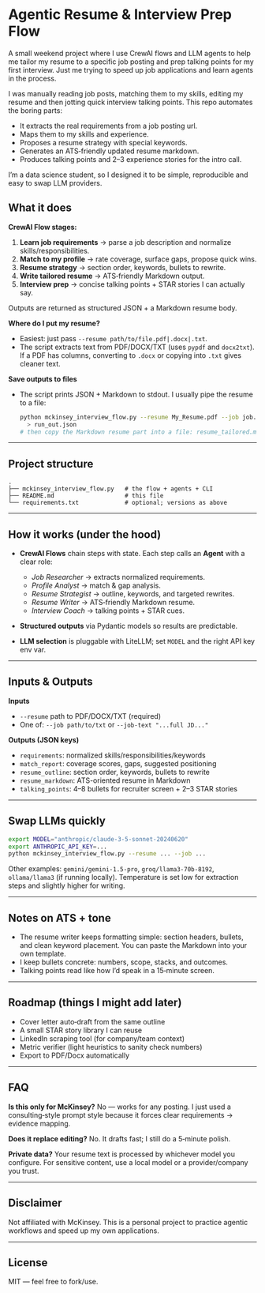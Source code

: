# Agentic Resume & Interview Prep Flow

A small weekend project where I use CrewAI flows and LLM agents to help me tailor my resume to a specific job posting and prep talking points for my first interview. Just me trying to speed up job applications and learn agents in the process.

I was manually reading job posts, matching them to my skills, editing my resume and then jotting quick interview talking points. This repo automates the boring parts:

- It extracts the real requirements from a job posting url.
- Maps them to my skills and experience.
- Proposes a resume strategy with special keywords.
- Generates an ATS‑friendly updated resume markdown.
- Produces talking points and 2–3 experience stories for the intro call.

I’m a data science student, so I designed it to be simple, reproducible and easy to swap LLM providers.

## What it does

**CrewAI Flow stages:**

1. **Learn job requirements** → parse a job description and normalize skills/responsibilities.
2. **Match to my profile** → rate coverage, surface gaps, propose quick wins.
3. **Resume strategy** → section order, keywords, bullets to rewrite.
4. **Write tailored resume** → ATS‑friendly Markdown output.
5. **Interview prep** → concise talking points + STAR stories I can actually say.

Outputs are returned as structured JSON + a Markdown resume body.


**Where do I put my resume?**

* Easiest: just pass `--resume path/to/file.pdf|.docx|.txt`.
* The script extracts text from PDF/DOCX/TXT (uses `pypdf` and `docx2txt`). If a PDF has columns, converting to `.docx` or copying into `.txt` gives cleaner text.

**Save outputs to files**

* The script prints JSON + Markdown to stdout. I usually pipe the resume to a file:

  ```bash
  python mckinsey_interview_flow.py --resume My_Resume.pdf --job job.txt \
    > run_out.json
  # then copy the Markdown resume part into a file: resume_tailored.md
  ```

---

## Project structure

```
.
├── mckinsey_interview_flow.py   # the flow + agents + CLI
├── README.md                    # this file
└── requirements.txt             # optional; versions as above
```

---

## How it works (under the hood)

* **CrewAI Flows** chain steps with state. Each step calls an **Agent** with a clear role:

  * *Job Researcher* → extracts normalized requirements.
  * *Profile Analyst* → match & gap analysis.
  * *Resume Strategist* → outline, keywords, and targeted rewrites.
  * *Resume Writer* → ATS‑friendly Markdown resume.
  * *Interview Coach* → talking points + STAR cues.
* **Structured outputs** via Pydantic models so results are predictable.
* **LLM selection** is pluggable with LiteLLM; set `MODEL` and the right API key env var.

---

## Inputs & Outputs

**Inputs**

* `--resume` path to PDF/DOCX/TXT (required)
* One of: `--job path/to/txt` or `--job-text "...full JD..."`

**Outputs (JSON keys)**

* `requirements`: normalized skills/responsibilities/keywords
* `match_report`: coverage scores, gaps, suggested positioning
* `resume_outline`: section order, keywords, bullets to rewrite
* `resume_markdown`: ATS-oriented resume in Markdown
* `talking_points`: 4–8 bullets for recruiter screen + 2–3 STAR stories

---

## Swap LLMs quickly

```bash
export MODEL="anthropic/claude-3-5-sonnet-20240620"
export ANTHROPIC_API_KEY=...
python mckinsey_interview_flow.py --resume ... --job ...
```

Other examples: `gemini/gemini-1.5-pro`, `groq/llama3-70b-8192`, `ollama/llama3` (if running locally). Temperature is set low for extraction steps and slightly higher for writing.

---

## Notes on ATS + tone

* The resume writer keeps formatting simple: section headers, bullets, and clean keyword placement. You can paste the Markdown into your own template.
* I keep bullets concrete: numbers, scope, stacks, and outcomes.
* Talking points read like how I’d speak in a 15‑minute screen.

---

## Roadmap (things I might add later)

* Cover letter auto‑draft from the same outline
* A small STAR story library I can reuse
* LinkedIn scraping tool (for company/team context)
* Metric verifier (light heuristics to sanity check numbers)
* Export to PDF/Docx automatically

---

## FAQ

**Is this only for McKinsey?**  No — works for any posting. I just used a consulting‑style prompt style because it forces clear requirements → evidence mapping.

**Does it replace editing?**  No. It drafts fast; I still do a 5‑minute polish.

**Private data?**  Your resume text is processed by whichever model you configure. For sensitive content, use a local model or a provider/company you trust.

---

## Disclaimer

Not affiliated with McKinsey. This is a personal project to practice agentic workflows and speed up my own applications.

---

## License

MIT — feel free to fork/use.
